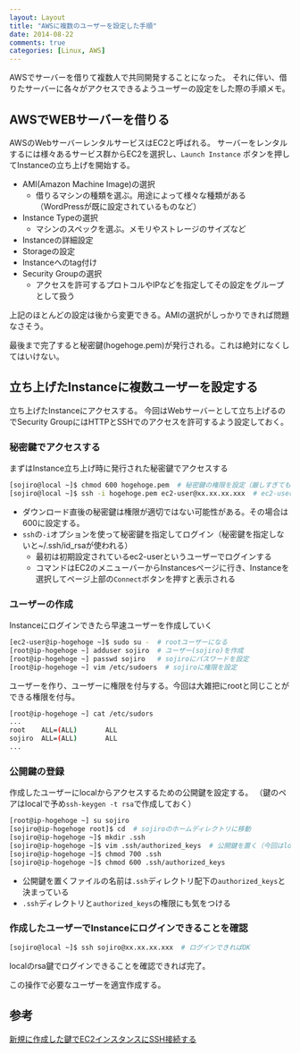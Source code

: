 ```yaml
---
layout: Layout
title: "AWSに複数のユーザーを設定した手順"
date: 2014-08-22
comments: true
categories: [Linux, AWS]
---
```

AWSでサーバーを借りて複数人で共同開発することになった。
それに伴い、借りたサーバーに各々がアクセスできるようユーザーの設定をした際の手順メモ。

## AWSでWEBサーバーを借りる
AWSのWebサーバーレンタルサービスはEC2と呼ばれる。
サーバーをレンタルするには様々あるサービス群からEC2を選択し、```Launch Instance``` ボタンを押してInstanceの立ち上げを開始する。

* AMI(Amazon Machine Image)の選択
    * 借りるマシンの種類を選ぶ。用途によって様々な種類がある（WordPressが既に設定されているものなど）
* Instance Typeの選択
    * マシンのスペックを選ぶ。メモリやストレージのサイズなど
* Instanceの詳細設定
* Storageの設定
* Instanceへのtag付け
* Security Groupの選択
    * アクセスを許可するプロトコルやIPなどを指定してその設定をグループとして扱う

上記のほとんどの設定は後から変更できる。AMIの選択がしっかりできれば問題なさそう。

最後まで完了すると秘密鍵(hogehoge.pem)が発行される。これは絶対になくしてはいけない。

## 立ち上げたInstanceに複数ユーザーを設定する
立ち上げたInstanceにアクセスする。
今回はWebサーバーとして立ち上げるのでSecurity GroupにはHTTPとSSHでのアクセスを許可するよう設定しておく。

### 秘密鍵でアクセスする
まずはInstance立ち上げ時に発行された秘密鍵でアクセスする
```bash
[sojiro@local ~]$ chmod 600 hogehoge.pem  # 秘密鍵の権限を設定（厳しすぎても甘過ぎても使えない）
[sojiro@local ~]$ ssh -i hogehoge.pem ec2-user@xx.xx.xx.xxx  # ec2-userでログイン
```
* ダウンロード直後の秘密鍵は権限が適切ではない可能性がある。その場合は600に設定する。
* ```ssh```の```-i```オプションを使って秘密鍵を指定してログイン（秘密鍵を指定しないと~/.ssh/id_rsaが使われる）
    * 最初は初期設定されているec2-userというユーザーでログインする
    * コマンドはEC2のメニューバーからInstancesページに行き、Instanceを選択してページ上部の```Connect```ボタンを押すと表示される

### ユーザーの作成
Instanceにログインできたら早速ユーザーを作成していく
```bash
[ec2-user@ip-hogehoge ~]$ sudo su -  # rootユーザーになる
[root@ip-hogehoge ~] adduser sojiro  # ユーザー(sojiro)を作成
[root@ip-hogehoge ~] passwd sojiro   # sojiroにパスワードを設定
[root@ip-hogehoge ~] vim /etc/sudoers  # sojiroに権限を設定
```
ユーザーを作り、ユーザーに権限を付与する。今回は大雑把にrootと同じことができる権限を付与。
```bash
[root@ip-hogehoge ~] cat /etc/sudors
...
root    ALL=(ALL)       ALL
sojiro  ALL=(ALL)       ALL
...
```

### 公開鍵の登録
作成したユーザーにlocalからアクセスするための公開鍵を設定する。
（鍵のペアはlocalで予め```ssh-keygen -t rsa```で作成しておく）
```bash
[root@ip-hogehoge ~] su sojiro
[sojiro@ip-hogehoge root]$ cd  # sojiroのホームディレクトリに移動
[sojiro@ip-hogehoge ~]$ mkdir .ssh
[sojiro@ip-hogehoge ~]$ vim .ssh/authorized_keys  # 公開鍵を置く（今回はlocalのid_rsa.pubをコピペした）
[sojiro@ip-hogehoge ~]$ chmod 700 .ssh
[sojiro@ip-hogehoge ~]$ chmod 600 .ssh/authorized_keys
```
* 公開鍵を置くファイルの名前は```.ssh```ディレクトリ配下の```authorized_keys```と決まっている
* ```.ssh```ディレクトリと```authorized_keys```の権限にも気をつける

### 作成したユーザーでInstanceにログインできることを確認
```bash
[sojiro@local ~]$ ssh sojiro@xx.xx.xx.xxx  # ログインできればOK
```
localのrsa鍵でログインできることを確認できれば完了。

この操作で必要なユーザーを適宜作成する。

## 参考
[新規に作成した鍵でEC2インスタンスにSSH接続する](http://d.hatena.ne.jp/torazuka/20110420/ssh)
